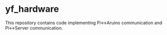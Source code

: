 # yf_hardware

This repository contains code implementing Pi<->Aruino communication and Pi<->Server communication. 